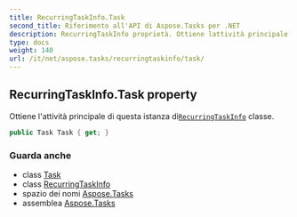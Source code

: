 ```yaml
---
title: RecurringTaskInfo.Task
second_title: Riferimento all'API di Aspose.Tasks per .NET
description: RecurringTaskInfo proprietà. Ottiene lattività principale di questa istanza diRecurringTaskInfo classe.
type: docs
weight: 140
url: /it/net/aspose.tasks/recurringtaskinfo/task/
---
```

## RecurringTaskInfo.Task property

Ottiene l'attività principale di questa istanza di[`RecurringTaskInfo`](../) classe.

```csharp
public Task Task { get; }
```

### Guarda anche

* class [Task](../../task/)
* class [RecurringTaskInfo](../)
* spazio dei nomi [Aspose.Tasks](../../recurringtaskinfo/)
* assemblea [Aspose.Tasks](../../../)


